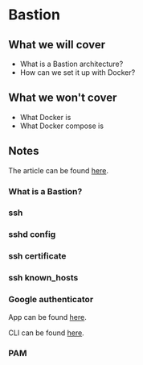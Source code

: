 # Bastion

## What we will cover

- What is a Bastion architecture?
- How can we set it up with Docker?

## What we won't cover

- What Docker is
- What Docker compose is

## Notes

The article can be found [here](https://gravitational.com/blog/how-to-ssh-properly/).

### What is a Bastion?

### ssh

### sshd config

### ssh certificate

### ssh known_hosts

### Google authenticator

App can be found [here](https://play.google.com/store/apps/details?id=com.google.android.apps.authenticator2&hl=en).

CLI can be found [here](https://github.com/google/google-authenticator-libpam/blob/master/man/google-authenticator.1.md).

### PAM